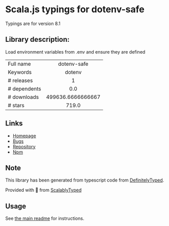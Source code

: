 
# Scala.js typings for dotenv-safe

Typings are for version 8.1

## Library description:
Load environment variables from .env and ensure they are defined

|                    |                 |
| ------------------ | :-------------: |
| Full name          | dotenv-safe |
| Keywords           | dotenv |
| # releases         | 1 |
| # dependents       | 0.0 |
| # downloads        | 499636.6666666667 |
| # stars            | 719.0 |

## Links
- [Homepage](https://github.com/rolodato/dotenv-safe#readme)
- [Bugs](https://github.com/rolodato/dotenv-safe/issues)
- [Repository](https://github.com/rolodato/dotenv-safe)
- [Npm](https://www.npmjs.com/package/dotenv-safe)
    


## Note
This library has been generated from typescript code from [DefinitelyTyped](https://definitelytyped.org).

Provided with :purple_heart: from [ScalablyTyped](https://github.com/oyvindberg/ScalablyTyped)

## Usage
See [the main readme](../../readme.md) for instructions.


